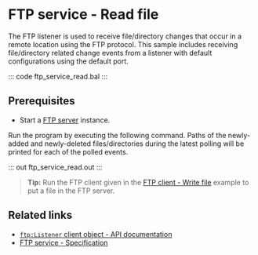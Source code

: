 # FTP service - Read file

The FTP listener is used to receive file/directory changes that occur in a remote location using the FTP protocol. This sample includes receiving file/directory related change events from a listener with default configurations using the default port.

::: code ftp_service_read.bal :::

## Prerequisites
- Start a [FTP server](https://hub.docker.com/r/stilliard/pure-ftpd/) instance.

Run the program by executing the following command. Paths of the newly-added and newly-deleted files/directories during the latest polling will be printed for each of the polled events.

::: out ftp_service_read.out :::

>**Tip:** Run the FTP client given in the [FTP client - Write file](/learn/by-example/ftp-client-write) example to put a file in the FTP server.

## Related links
- [`ftp:Listener` client object  - API documentation](https://lib.ballerina.io/ballerina/ftp/latest/listeners/Listener)
- [FTP service - Specification](/spec/ftp/#422-secure-listener)
